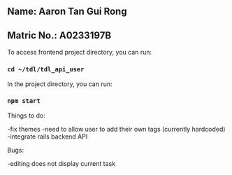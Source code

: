 ## Name: Aaron Tan Gui Rong
## Matric No.: A0233197B

To access frontend project directory, you can run:

### `cd ~/tdl/tdl_api_user`

In the project directory, you can run:

### `npm start`

Things to do:

-fix themes
-need to allow user to add their own tags (currently hardcoded)
-integrate rails backend API

Bugs:

-editing does not display current task
